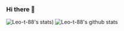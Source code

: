 ### Hi there 👋

![Leo-t-88's stats](https://github-readme-stats.vercel.app/api/?username=leo-t-88&theme=tokyonight&border_radius=10&card_width=450&rank_icon=github))
![Leo-t-88's github stats](https://github-readme-stats.vercel.app/api/top-langs/?username=leo-t-88&layout=compact&theme=tokyonight&border_radius=10&card_width=450)
